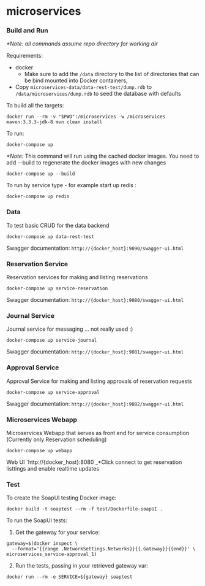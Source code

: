 # microservices

### Build and Run
_*Note: all commands assume repo directory for working dir_

Requirements:
* docker
  * Make sure to add the `/data` directory to the list of directories that
  can be bind mounted into Docker containers,
* Copy `microservices-data/data-rest-test/dump.rdb` to `/data/microservices/dump.rdb` to seed the database with defaults

To build all the targets:
```
docker run --rm -v "$PWD":/microservices -w /microservices maven:3.3.3-jdk-8 mvn clean install
```
To run:
```
docker-compose up
```
_*Note:_ This command will run using the cached docker images. You need to add --build to regenerate the docker images with new changes
```
docker-compose up --build
```
To run by service type - for example start up redis :
```
docker-compose up redis
```

### Data
To test basic CRUD for the data backend
```
docker-compose up data-rest-test
```
Swagger documentation:
`http://{docker_host}:9090/swagger-ui.html`

### Reservation Service
Reservation services for making and listing reservations
```
docker-compose up service-reservation
```
Swagger documentation:
`http://{docker_host}:9080/swagger-ui.html`

### Journal Service
Journal service for messaging ... not really used :)
```
docker-compose up service-journal
```
Swagger documentation:
`http://{docker_host}:9081/swagger-ui.html`

### Approval Service
Approval Service for making and listing approvals of reservation requests
```
docker-compose up service-approval
```
Swagger documentation:
`http://{docker_host}:9082/swagger-ui.html`

### Microservices Webapp
Microservices Webapp that serves as front end for service consumption (Currently only Reservation scheduling)
```
docker-compose up webapp
```
Web UI
`http://{docker_host}:8080
_*Click connect to get reservation listtings and enable realtime updates

### Test
To create the SoapUI testing Docker image:
```
docker build -t soaptest --rm -f test/Dockerfile-soapUI .
```
To run the SoapUI tests:
1. Get the gateway for your service:
```
gateway=$(docker inspect \
  --format='{{range .NetworkSettings.Networks}}{{.Gateway}}{{end}}' \
microservices_service-approval_1)
```
2. Run the tests, passing in your retrieved gateway var:
```
docker run --rm -e SERVICE=${gateway} soaptest
```
